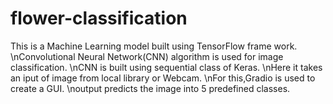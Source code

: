 # flower-classification
This is a Machine Learning model built using TensorFlow frame work.
\nConvolutional Neural Network(CNN) algorithm is used for image classification.
\nCNN is built using sequential class of Keras.
\nHere it takes an iput of image from local library or Webcam.
\nFor this,Gradio is used to create a GUI.
\noutput predicts the image into 5 predefined classes.
